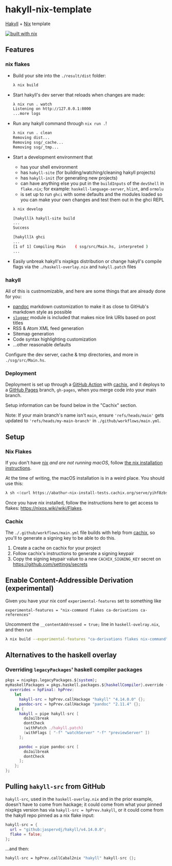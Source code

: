 # hakyll-nix-template

[Hakyll](https://jaspervdj.be/hakyll/) + [Nix](https://nixos.org) template

[![built with nix](https://builtwithnix.org/badge.svg)](https://builtwithnix.org)

## Features

### nix flakes

* Build your site into the `./result/dist` folder:
  ```sh
  λ nix build
  ```
* Start hakyll's dev server that reloads when changes are made:
  ```sh
  λ nix run . watch
  Listening on http://127.0.0.1:8000
  ...more logs
  ```
* Run any hakyll command through `nix run .`!
  ```sh
  λ nix run . clean
  Removing dist...
  Removing ssg/_cache...
  Removing ssg/_tmp...
  ```
* Start a development environment that
  * has your shell environment
  * has `hakyll-site` (for building/watching/cleaning hakyll projects)
  * has `hakyll-init` (for generating new projects)
  * can have anything else you put in the `buildInputs` of the `devShell` in
    `flake.nix`; for example: `haskell-language-server`, `hlint`, and `ormolu`
  * is set up to run `ghci` with some defaults and the modules loaded so you can
    make your own changes and test them out in the ghci REPL

  ```sh
  λ nix develop

  [hakyll]λ hakyll-site build
  ...
  Success

  [hakyll]λ ghci
  ...
  [1 of 1] Compiling Main    ( ssg/src/Main.hs, interpreted )
  ...
  ```
* Easily unbreak hakyll's nixpkgs distribution or change hakyll's compile flags
via the `./haskell-overlay.nix` and `hakyll.patch` files

### hakyll

All of this is custmomizable, and here are some things that are already done for
you:

* [pandoc](https://github.com/jgm/pandoc/) markdown customization to make it as
  close to GitHub's markdown style as possible
* [`slugger`](https://hackage.haskell.org/package/slugger) module is included that makes nice link URIs based on post titles
* RSS & Atom XML feed generation
* Sitemap generation
* Code syntax highlighting customization
* ...other reasonable defaults

Configure the dev server, cache & tmp directories, and more in
`./ssg/src/Main.hs`.

### Deployment

Deployment is set up through a [GitHub
Action](https://github.com/features/actions) with [cachix](https://cachix.org),
and it deploys to a [GitHub Pages](https://pages.github.com/) branch,
`gh-pages`, when you merge code into your main branch.

Setup information can be found below in the "Cachix" section.

Note: If your main branch's name isn't `main`, ensure `'refs/heads/main'` gets
updated to `'refs/heads/my-main-branch'` in `./github/workflows/main.yml`.

## Setup

### Nix Flakes

If you don't have [nix](https://nixos.org) _and are not running macOS_, follow
[the nix installation instructions](https://nixos.org/download.html).

At the time of writing, the macOS installation is in a weird place. You should
use this:

```sh
λ sh <(curl https://abathur-nix-install-tests.cachix.org/serve/yihf8zbs0jwph2rs9qfh80dnilijxdi2/install) --tarball-url-prefix https://abathur-nix-install-tests.cachix.org/serve
```

Once you have nix installed, follow the instructions here to get access to
flakes: https://nixos.wiki/wiki/Flakes.

### Cachix

The `./.github/workflows/main.yml` file builds with help from
[cachix](https://app.cachix.org), so you'll to generate a signing key to be able
to do this.

1. Create a cache on cachix for your project
1. Follow cachix's instructions to generate a signing keypair
1. Copy the signing keypair value to a new `CACHIX_SIGNING_KEY` secret on
   https://github.com/settings/secrets

## Enable Content-Addressible Derivation (experimental)

Given you have your nix conf `experimental-features` set to something like

```
experimental-features = "nix-command flakes ca-derivations ca-references"
```

Uncomment the `__contentAddressed = true;` line in `haskell-ovelray.nix`, and
then run

```sh
λ nix build --experimental-features "ca-derivations flakes nix-command"
```

## Alternatives to the haskell overlay

### Overriding `legacyPackages`' haskell compiler packages

```nix
pkgs = nixpkgs.legacyPackages.${system};
myHaskellPackages = pkgs.haskell.packages.${haskellCompiler}.override {
  overrides = hpFinal: hpPrev:
    let
      hakyll-src = hpPrev.callHackage "hakyll" "4.14.0.0" {};
      pandoc-src = hpPrev.callHackage "pandoc" "2.11.4" {};
    in {
      hakyll = pipe hakyll-src [
        doJailbreak
        dontCheck
        (withPatch ./hakyll.patch)
        (withFlags [ "-f" "watchServer" "-f" "previewServer" ])
      ];

      pandoc = pipe pandoc-src [
        doJailbreak
        dontCheck
      ];
    };
};
```

## Pulling `hakyll-src` from GitHub

`hakyll-src`, used in the `haskell-overlay.nix` and in the prior example,
doesn't have to come from hackage; it could come from what your pinned nixpkgs
version has via `hakyll-src = hpPrev.hakyll`, or it could come from the hakyll
repo pinned as a nix flake input:

```nix
hakyll-src = {
  url = "github:jaspervdj/hakyll/v4.14.0.0";
  flake = false;
};
```

...and then:

```nix
hakyll-src = hpPrev.callCabal2nix "hakyll" hakyll-src {};
```
